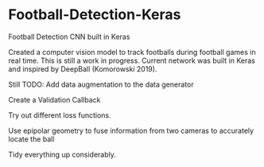 # Football-Detection-Keras
Football Detection CNN built in Keras

Created a computer vision model to track footballs during football games in real time. This is still a work in progress. Current network was built in Keras and inspired by DeepBall (Komorowski 2019). 

Still TODO:
Add data augmentation to the data generator

Create a Validation Callback 

Try out different loss functions. 

Use epipolar geometry to fuse information from two cameras to accurately locate the ball

Tidy everything up considerably. 
